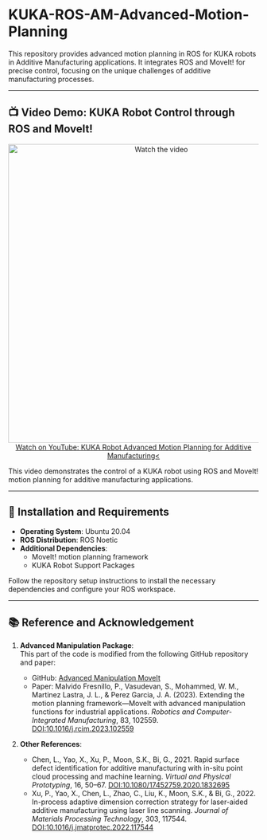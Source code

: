 # KUKA-ROS-AM-Advanced-Motion-Planning

This repository provides advanced motion planning in ROS for KUKA robots in Additive Manufacturing applications. It integrates ROS and MoveIt! for precise control, focusing on the unique challenges of additive manufacturing processes.

---

## 📺 Video Demo: KUKA Robot Control through ROS and MoveIt!

<p align="center">
<a href="https://www.youtube.com/watch?v=4jOYoO9tWrY&list=PLqwmbLeiFvVnshyNFcZAJNjZwGdxexN76&index=11">
    <img width="600px" src="https://img.youtube.com/vi/4jOYoO9tWrY/maxresdefault.jpg" alt="Watch the video">
    </br>Watch on YouTube: KUKA Robot Advanced Motion Planning for Additive Manufacturing<
</a>
</p>

This video demonstrates the control of a KUKA robot using ROS and MoveIt! motion planning for additive manufacturing applications.

---

## 🚀 Installation and Requirements

- **Operating System**: Ubuntu 20.04
- **ROS Distribution**: ROS Noetic
- **Additional Dependencies**:
  - MoveIt! motion planning framework
  - KUKA Robot Support Packages

Follow the repository setup instructions to install the necessary dependencies and configure your ROS workspace.

---

## 📚 Reference and Acknowledgement

1. **Advanced Manipulation Package**:  
   This part of the code is modified from the following GitHub repository and paper:  
   - GitHub: [Advanced Manipulation MoveIt](https://github.com/pablomalvido/Advanced_manipulation_moveit/tree/main)  
   - Paper: Malvido Fresnillo, P., Vasudevan, S., Mohammed, W. M., Martinez Lastra, J. L., & Perez Garcia, J. A. (2023). Extending the motion planning framework—MoveIt with advanced manipulation functions for industrial applications. *Robotics and Computer-Integrated Manufacturing*, 83, 102559. [DOI:10.1016/j.rcim.2023.102559](https://www.sciencedirect.com/science/article/pii/S0736584523000352)

2. **Other References**:
   - Chen, L., Yao, X., Xu, P., Moon, S.K., Bi, G., 2021. Rapid surface defect identification for additive manufacturing with in-situ point cloud processing and machine learning. *Virtual and Physical Prototyping*, 16, 50–67. [DOI:10.1080/17452759.2020.1832695](https://doi.org/10.1080/17452759.2020.1832695)  
   - Xu, P., Yao, X., Chen, L., Zhao, C., Liu, K., Moon, S.K., & Bi, G., 2022. In-process adaptive dimension correction strategy for laser-aided additive manufacturing using laser line scanning. *Journal of Materials Processing Technology*, 303, 117544. [DOI:10.1016/j.jmatprotec.2022.117544](https://doi.org/10.1016/j.jmatprotec.2022.117544)

